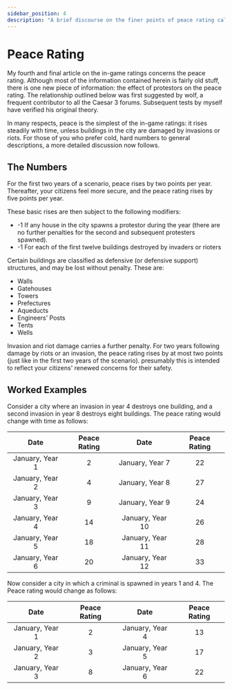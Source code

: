 ```yaml
---
sidebar_position: 4
description: "A brief discourse on the finer points of peace rating calculations."
---
```

# Peace Rating

My fourth and final article on the in-game ratings concerns the peace rating. Although most of the information contained herein is fairly old stuff, there is one new piece of information: the effect of protestors on the peace rating. The relationship outlined below was first suggested by wolf, a frequent contributor to all the Caesar 3 forums. Subsequent tests by myself have verified his original theory.

In many respects, peace is the simplest of the in-game ratings: it rises steadily with time, unless buildings in the city are damaged by invasions or riots. For those of you who prefer cold, hard numbers to general descriptions, a more detailed discussion now follows.

## The Numbers

For the first two years of a scenario, peace rises by two points per year. Thereafter, your citizens feel more secure, and the peace rating rises by five points per year.

These basic rises are then subject to the following modifiers:

- -1 If any house in the city spawns a protestor during the year (there are no further penalties for the second and subsequent protesters spawned).
- -1 For each of the first twelve buildings destroyed by invaders or rioters

Certain buildings are classified as defensive (or defensive support) structures, and may be lost without penalty. These are:

- Walls
- Gatehouses
- Towers
- Prefectures
- Aqueducts
- Engineers' Posts
- Tents
- Wells

Invasion and riot damage carries a further penalty. For two years following damage by riots or an invasion, the peace rating rises by at most two points (just like in the first two years of the scenario). presumably this is intended to reflect your citizens' renewed concerns for their safety.

## Worked Examples

Consider a city where an invasion in year 4 destroys one building, and a second invasion in year 8 destroys eight buildings. The peace rating would change with time as follows:

|      Date       | Peace Rating |       Date       | Peace Rating |
| :-------------: | :----------: | :--------------: | :----------: |
| January, Year 1 |      2       | January, Year 7  |      22      |
| January, Year 2 |      4       | January, Year 8  |      27      |
| January, Year 3 |      9       | January, Year 9  |      24      |
| January, Year 4 |      14      | January, Year 10 |      26      |
| January, Year 5 |      18      | January, Year 11 |      28      |
| January, Year 6 |      20      | January, Year 12 |      33      |

Now consider a city in which a criminal is spawned in years 1 and 4. The Peace rating would change as follows:

|      Date       | Peace Rating |      Date       | Peace Rating |
| :-------------: | :----------: | :-------------: | :----------: |
| January, Year 1 |      2       | January, Year 4 |      13      |
| January, Year 2 |      3       | January, Year 5 |      17      |
| January, Year 3 |      8       | January, Year 6 |      22      |
